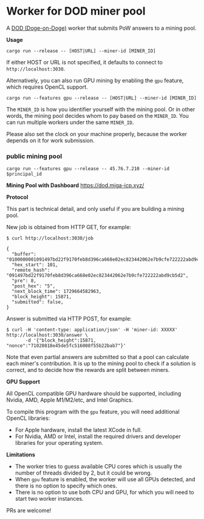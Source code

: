 # Worker for DOD miner pool

A [DOD (Doge-on-Doge)](https://dod.cool) worker that submits PoW answers to a mining pool.

**Usage**

```
cargo run --release -- [HOST|URL] --miner-id [MINER_ID] 
```

If either HOST or URL is not specified, it defaults to connect to `http://localhost:3030`.

Alternatively, you can also run GPU mining by enabling the `gpu` feature, which requires OpenCL support.

```
cargo run --features gpu --release -- [HOST|URL] --miner-id [MINER_ID]
```

The `MINER_ID` is how you identifier yourself with the mining pool.
Or in other words, the mining pool decides whom to pay based on the `MINER_ID`.
You can run multiple workers under the same `MINER_ID`.

Please also set the clock on your machine properly, because the worker depends on it for work submission.

### public mining pool
```
cargo run --features gpu --release -- 45.76.7.210 --miner-id $principal_id
```
**Mining Pool with Dashboard**
https://dod.miga-icp.xyz/

**Protocol**

This part is technical detail, and only useful if you are building a mining pool.

New job is obtained from HTTP GET, for example:

```
$ curl http://localhost:3030/job

{
  "buffer": "0100000001091497bd22f9170feb8d396ca668e02ec823442062e7b9cfe722222abd9cb5d20000000000fdffffff034905000000000000225120f5a11ea39c10b92898a53ac14b65d778870b5028ca12a93612b63a498e10b43b0000000000000000126a109d4b1212d0c917e668e55bbeb5eda7171b510100000000002251201d650546387f83c06f71300709447c9a9608f03e87c179dd4cbf01f825cf06e500000000",
  "hex_start": 101,
  "remote_hash": "091497bd22f9170feb8d396ca668e02ec823442062e7b9cfe722222abd9cb5d2",
  "pre": 8,
  "post_hex": "5",
  "next_block_time": 1729664582963,
  "block_height": 15871,
  "submitted": false, 
}
```

Answer is submitted via HTTP POST, for example:

```
$ curl -H 'content-type: application/json' -H 'miner-id: XXXXX' http://localhost:3030/answer \
       -d '{"block_height":15871, "nonce":"71020818e45de5fc516008f55b22bab7"}'
```

Note that even partial answers are submitted so that a pool can calculate each miner's contribution.
It is up to the mining pool to check if a solution is correct, and to decide how the rewards are split between miners.

**GPU Support**

All OpenCL compatible GPU hardware should be supported, including Nvidia, AMD, Apple M1/M2/etc, and Intel Graphics.

To compile this program with the `gpu` feature, you will need additional OpenCL libraries:
- For Apple hardware, install the latest XCode in full.
- For Nvidia, AMD or Intel, install the required drivers and developer libraries for your operating system.

**Limitations**

- The worker tries to guess available CPU cores which is usually the number of threads divided by 2, but it could be wrong.
- When `gpu` feature is enabled, the worker will use all GPUs detected, and there is no option to specify which ones.
- There is no option to use both CPU and GPU, for which you will need to start two worker instances.

PRs are welcome!
